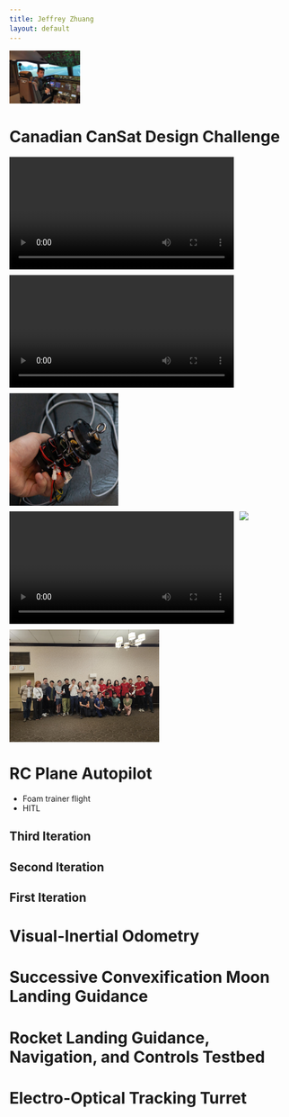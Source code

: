 ```yaml
---
title: Jeffrey Zhuang
layout: default
---
```


<img src="/images/cockpit.webp" width="25%">

# Canadian CanSat Design Challenge

<div style="display: flex; flex-wrap: wrap; gap: 10px;">

<video height="200px" controls>
  <source src="/images/cansat_onboard_camera.mp4" type="video/mp4">
</video>

<video height="200px" controls>
  <source src="/images/rocket_launch.mp4" type="video/mp4">
</video>

<img src="/images/cansat_complete.jpg" height="200px">

<video height="200px" controls>
  <source src="/images/cansat_cad.mp4" type="video/mp4">
</video>

<img src="/images/presentation.png" height="200px">

<img src="/images/cansat_group.jpg" height="200px">

</div>

# RC Plane Autopilot

- Foam trainer flight
- HITL

## Third Iteration

## Second Iteration

## First Iteration

# Visual-Inertial Odometry

# Successive Convexification Moon Landing Guidance

# Rocket Landing Guidance, Navigation, and Controls Testbed

# Electro-Optical Tracking Turret
